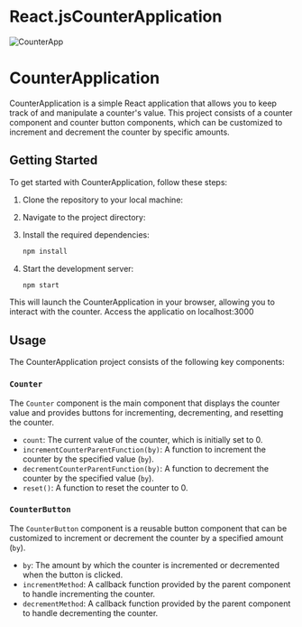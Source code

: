 # React.jsCounterApplication


![CounterApp](https://github.com/JoseSagwe/React.jsCounterApplication/assets/110198843/685e064a-7b3e-4384-a275-a2ed3a2e40d3)


# CounterApplication

CounterApplication is a simple React application that allows you to keep track of and manipulate a counter's value. This project consists of a counter component and counter button components, which can be customized to increment and decrement the counter by specific amounts.


## Getting Started

To get started with CounterApplication, follow these steps:

1. Clone the repository to your local machine:

2. Navigate to the project directory:

3. Install the required dependencies:

   ```bash
   npm install
   ```

4. Start the development server:

   ```bash
   npm start
   ```

This will launch the CounterApplication in your browser, allowing you to interact with the counter.
Access the applicatio on localhost:3000


## Usage

The CounterApplication project consists of the following key components:

### `Counter`

The `Counter` component is the main component that displays the counter value and provides buttons for incrementing, decrementing, and resetting the counter.

- `count`: The current value of the counter, which is initially set to 0.
- `incrementCounterParentFunction(by)`: A function to increment the counter by the specified value (`by`).
- `decrementCounterParentFunction(by)`: A function to decrement the counter by the specified value (`by`).
- `reset()`: A function to reset the counter to 0.

### `CounterButton`

The `CounterButton` component is a reusable button component that can be customized to increment or decrement the counter by a specified amount (`by`).

- `by`: The amount by which the counter is incremented or decremented when the button is clicked.
- `incrementMethod`: A callback function provided by the parent component to handle incrementing the counter.
- `decrementMethod`: A callback function provided by the parent component to handle decrementing the counter.

